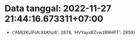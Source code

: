 # Data tanggal: 2022-11-27 21:44:16.673311+07:00

* {'AMj3KUPofcXbKhz6': 2878, 'HVYayxBZvwzRRHPT': 2859}

